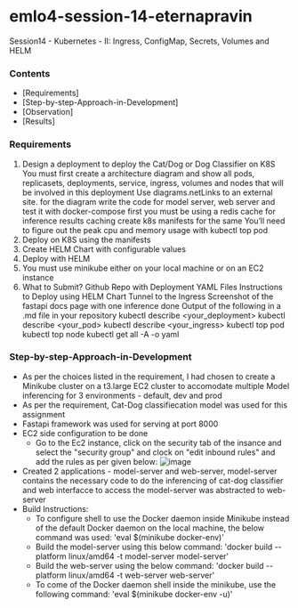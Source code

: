 # emlo4-session-14-eternapravin

Session14 - Kubernetes - II: Ingress, ConfigMap, Secrets, Volumes and HELM


### Contents
  - [Requirements]
  - [Step-by-step-Approach-in-Development]
  - [Observation]
  - [Results]

### Requirements

1. Design a deployment to deploy the Cat/Dog or Dog Classifier on K8S
    You must first create a architecture diagram and show all pods, replicasets, deployments, service, ingress, volumes and nodes that will be involved in this deployment
    Use diagrams.netLinks to an external site. for the diagram
    write the code for model server, web server and test it with docker-compose first
    you must be using a redis cache for inference results caching
    create k8s manifests for the same
    You’ll need to figure out the peak cpu and memory usage with kubectl top pod
2. Deploy on K8S using the manifests
3. Create HELM Chart with configurable values
4. Deploy with HELM
5. You must use minikube either on your local machine or on an EC2 instance
6. What to Submit?
   Github Repo with Deployment YAML Files
   Instructions to
      Deploy using HELM Chart
      Tunnel to the Ingress
      Screenshot of the fastapi docs page with one inference done
   Output of the following in a .md file in your repository
      kubectl describe <your_deployment>
      kubectl describe <your_pod>
      kubectl describe <your_ingress>
      kubectl top pod
      kubectl top node
      kubectl get all -A -o yaml

### Step-by-step-Approach-in-Development
  - As per the choices listed in the requirement, I had chosen to create a Minikube cluster on a t3.large EC2 cluster to accomodate multiple Model inferencing for 3 environments - default, dev and prod
  - As per the requirement, Cat-Dog classifiecation model was used for this assignment
  - Fastapi framework was used for serving at port 8000
  - EC2 side configuration to be done
    - Go to the Ec2 instance, click on the security tab of the insance and select the "security group" and clock on "edit inbound rules" and add the rules as per given below:
     ![image](https://github.com/user-attachments/assets/97d537e9-e939-44e2-839e-36a78acc0c8e)
  - Created 2 applications - model-server and web-server, model-server contains the necessary code to do the inferencing of cat-dog classifier and web interfacce to access the model-server was abstracted to web-server
  - Build Instructions:
    -  To configure shell to use the Docker daemon inside Minikube instead of the default Docker daemon on the local machine, the below command was used:
      'eval $(minikube docker-env)'
    - Build the model-server using this below command:
       'docker build --platform linux/amd64 -t model-server model-server'
    - Build the web-server using the below command:
       'docker build --platform linux/amd64 -t web-server web-server'
    - To come of the Docker daemon shell inside the minikube, use the following command:
         'eval $(minikube docker-env -u)'
